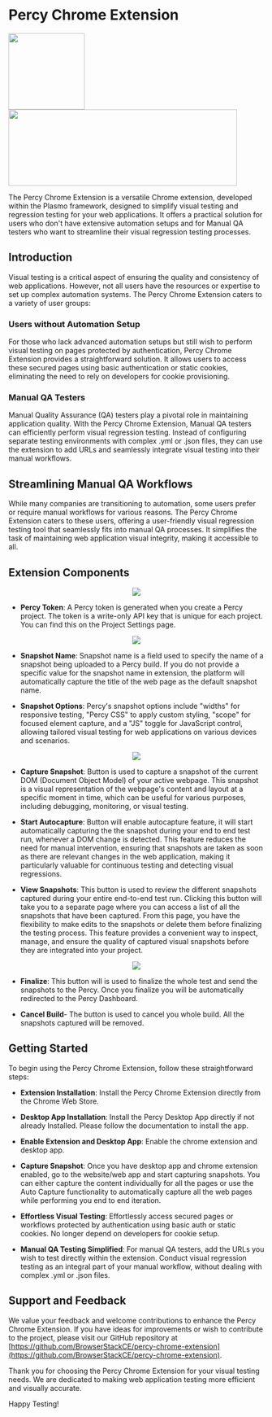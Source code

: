 # Percy Chrome Extension
<img src="https://www.svgviewer.dev/static-svgs/14340/percy-icon.svg"  width="150" height="150">  <img src="https://d98b8t1nnulk5.cloudfront.net/production/images/layout/logo-header.png?1469004780"  width="450" height="150">

The Percy Chrome Extension is a versatile Chrome extension, developed within the Plasmo framework, designed to simplify visual testing and regression testing for your web applications. It offers a practical solution for users who don't have extensive automation setups and for Manual QA testers who want to streamline their visual regression testing processes.

## Introduction

Visual testing is a critical aspect of ensuring the quality and consistency of web applications. However, not all users have the resources or expertise to set up complex automation systems. The Percy Chrome Extension caters to a variety of user groups:

### Users without Automation Setup

For those who lack advanced automation setups but still wish to perform visual testing on pages protected by authentication, Percy Chrome Extension provides a straightforward solution. It allows users to access these secured pages using basic authentication or static cookies, eliminating the need to rely on developers for cookie provisioning.

### Manual QA Testers

Manual Quality Assurance (QA) testers play a pivotal role in maintaining application quality. With the Percy Chrome Extension, Manual QA testers can efficiently perform visual regression testing. Instead of configuring separate testing environments with complex .yml or .json files, they can use the extension to add URLs and seamlessly integrate visual testing into their manual workflows.


## Streamlining Manual QA Workflows

While many companies are transitioning to automation, some users prefer or require manual workflows for various reasons. The Percy Chrome Extension caters to these users, offering a user-friendly visual regression testing tool that seamlessly fits into manual QA processes. It simplifies the task of maintaining web application visual integrity, making it accessible to all.

## Extension Components

<p align="center">
  <img src="assets/extension-ui.png" />
</p>

- **Percy Token**: A Percy token is generated when you create a Percy project. The token is a write-only API key that is unique for each project. You can find this on the Project Settings page. 
<p align="center">
  <img src="https://www.browserstack.com/docs/static/img/percy-app-percy/get-started/percy-get-token.png" />
</p>

- **Snapshot Name**: Snapshot name is a field used to specify the name of a snapshot being uploaded to a Percy build. If you do not provide a specific value for the snapshot name in extension, the platform will automatically capture the title of the web page as the default snapshot name.

- **Snapshot Options**: Percy's snapshot options include "widths" for responsive testing, "Percy CSS" to apply custom styling, "scope" for focused element capture, and a "JS" toggle for JavaScript control, allowing tailored visual testing for web applications on various devices and scenarios.
<p align="center">
  <img src="assets/snapshot-options.png" />
</p>

- **Capture Snapshot**: Button is used to capture a snapshot of the current DOM (Document Object Model) of your active webpage. This snapshot is a visual representation of the webpage's content and layout at a specific moment in time, which can be useful for various purposes, including debugging, monitoring, or visual testing.

- **Start Autocapture**: Button will enable autocapture feature, it will start automatically capturing the the snapshot during your end to end test run, whenever a DOM change is detected. This feature reduces the need for manual intervention, ensuring that snapshots are taken as soon as there are relevant changes in the web application, making it particularly valuable for continuous testing and detecting visual regressions.

- **View Snapshots**: This button is used to review the different snapshots captured during your entire end-to-end test run. Clicking this button will take you to a separate page where you can access a list of all the snapshots that have been captured. From this page, you have the flexibility to make edits to the snapshots or delete them before finalizing the testing process. This feature provides a convenient way to inspect, manage, and ensure the quality of captured visual snapshots before they are integrated into your project.
<p align="center">
  <img src="assets/view-snapshots.png" />
</p>

- **Finalize**: This button will is used to finalize the whole test and send the snapshots to the Percy. Once you finalize you will be automatically redirected to the Percy Dashboard.

- **Cancel Build**- The button is used to cancel you whole build. All the snapshots captured will be removed.

## Getting Started

To begin using the Percy Chrome Extension, follow these straightforward steps:

- **Extension Installation**: Install the Percy Chrome Extension directly from the Chrome Web Store.


- **Desktop App Installation**: Install the Percy Desktop App directly if not already Installed. Please follow the documentation to install the app.


- **Enable Extension and Desktop App**: Enable the chrome extension and desktop app.

- **Capture Snapshot**: Once you have desktop app and chrome extension enabled, go to the website/web app and start capturing snapshots. You can either capture the content individually for all the pages or use the Auto Capture functionality to automatically capture all the web pages while performing you end to end iteration.

- **Effortless Visual Testing**: Effortlessly access secured pages or workflows protected by authentication using basic auth or static cookies. No longer depend on developers for cookie setup.

- **Manual QA Testing Simplified**: For manual QA testers, add the URLs you wish to test directly within the extension. Conduct visual regression testing as an integral part of your manual workflow, without dealing with complex .yml or .json files.


## Support and Feedback

We value your feedback and welcome contributions to enhance the Percy Chrome Extension. If you have ideas for improvements or wish to contribute to the project, please visit our GitHub repository at [https://github.com/BrowserStackCE/percy-chrome-extension](https://github.com/BrowserStackCE/percy-chrome-extension).

Thank you for choosing the Percy Chrome Extension for your visual testing needs. We are dedicated to making web application testing more efficient and visually accurate.

Happy Testing!

